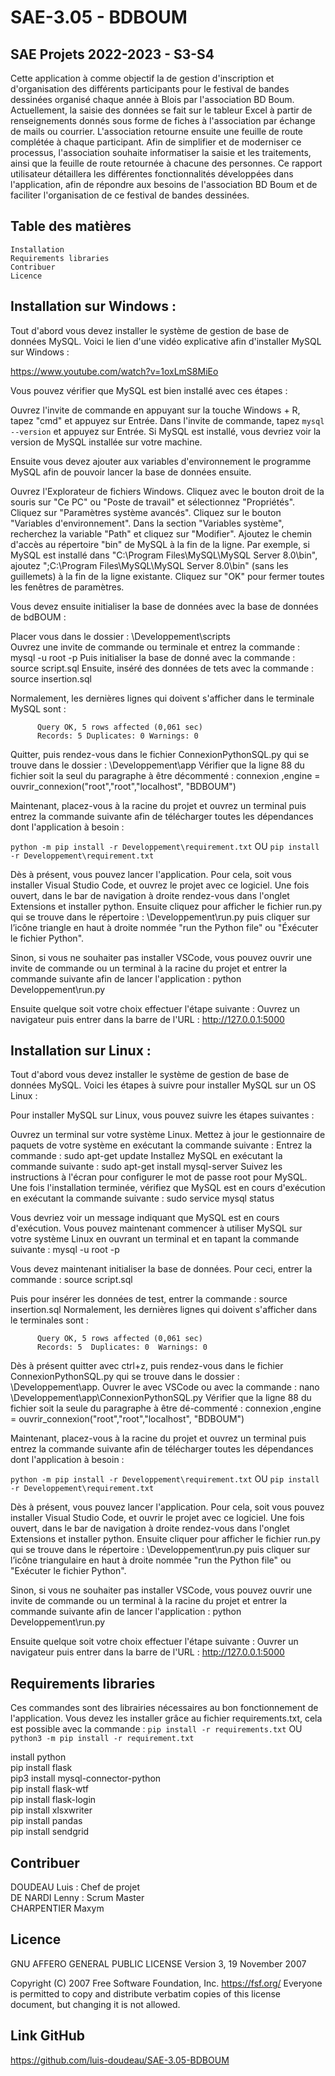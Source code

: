 # SAE-3.05 - BDBOUM
## SAE Projets 2022-2023 - S3-S4

Cette application à comme objectif la de gestion d'inscription et d'organisation des différents participants pour le festival de bandes dessinées organisé chaque année à Blois par l'association BD Boum. Actuellement, la saisie des données se fait sur le tableur Excel à partir de renseignements donnés sous forme de fiches à l'association par échange de mails ou courrier. L'association retourne ensuite une feuille de route complétée à chaque participant. Afin de simplifier et de moderniser ce processus, l'association souhaite informatiser la saisie et les traitements, ainsi que la feuille de route retournée à chacune des personnes. Ce rapport utilisateur détaillera les différentes fonctionnalités développées dans l'application, afin de répondre aux besoins de l'association BD Boum et de faciliter l'organisation de ce festival de bandes dessinées.

## Table des matières

    Installation
    Requirements libraries
    Contribuer
    Licence

## Installation sur Windows :

Tout d'abord vous devez installer le système de gestion de base de données MySQL. Voici le lien d'une vidéo explicative afin d'installer MySQL sur Windows : 

https://www.youtube.com/watch?v=1oxLmS8MiEo

Vous pouvez vérifier que MySQL est bien installé avec ces étapes : 

Ouvrez l'invite de commande en appuyant sur la touche Windows + R, tapez "cmd" et appuyez sur Entrée.
Dans l'invite de commande, tapez `mysql --version` et appuyez sur Entrée.
Si MySQL est installé, vous devriez voir la version de MySQL installée sur votre machine.

Ensuite vous devez ajouter aux variables d'environnement le programme MySQL afin de pouvoir lancer la base de données ensuite.

Ouvrez l'Explorateur de fichiers Windows.
Cliquez avec le bouton droit de la souris sur "Ce PC" ou "Poste de travail" et sélectionnez "Propriétés".
Cliquez sur "Paramètres système avancés".
Cliquez sur le bouton "Variables d'environnement".
Dans la section "Variables système", recherchez la variable "Path" et cliquez sur "Modifier".
Ajoutez le chemin d'accès au répertoire "bin" de MySQL à la fin de la ligne. Par exemple, si MySQL est installé dans "C:\Program Files\MySQL\MySQL Server 8.0\bin", ajoutez ";C:\Program Files\MySQL\MySQL Server 8.0\bin" (sans les guillemets) à la fin de la ligne existante.
Cliquez sur "OK" pour fermer toutes les fenêtres de paramètres.

Vous devez ensuite initialiser la base de données avec la base de données de bdBOUM : 

Placer vous dans le dossier : \Developpement\scripts\
Ouvrez une invite de commande ou terminale et entrez la commande : mysql -u root -p
Puis initialiser la base de donné avec la commande : source script.sql
Ensuite, inséré des données de tets avec la commande : source insertion.sql

   Normalement, les dernières lignes qui doivent s'afficher dans le terminale MySQL sont : 

          Query OK, 5 rows affected (0,061 sec)
          Records: 5 Duplicates: 0 Warnings: 0

Quitter, puis rendez-vous dans le fichier ConnexionPythonSQL.py qui se trouve dans le dossier : \Developpement\app
 Vérifier que la ligne 88 du fichier soit la seul du paragraphe à être décommenté : 
        connexion ,engine = ouvrir_connexion("root","root","localhost", "BDBOUM")

Maintenant, placez-vous à la racine du projet et ouvrez un terminal puis entrez la commande suivante afin de télécharger toutes les dépendances dont l'application à besoin :
 
`python -m pip install -r Developpement\requirement.txt`
OU
`pip install -r Developpement\requirement.txt`

Dès à présent, vous pouvez lancer l'application. Pour cela, soit vous installer Visual Studio Code, et ouvrez le projet avec ce logiciel. Une fois ouvert, dans le bar de navigation à droite rendez-vous dans l'onglet Extensions et installer python. Ensuite cliquez pour afficher le fichier run.py qui se trouve dans le répertoire : \Developpement\run.py puis cliquer sur l’icône triangle en haut à droite nommée "run the Python file" ou "Éxécuter le fichier Python".

Sinon, si vous ne souhaiter pas installer VSCode, vous pouvez ouvrir une invite de commande ou un terminal à la racine du projet et entrer la commande suivante afin de lancer l'application :
python Developpement\run.py

Ensuite quelque soit votre choix effectuer l'étape suivante :
Ouvrez un navigateur puis entrer dans la barre de l'URL : http://127.0.0.1:5000


## Installation sur Linux :

Tout d'abord vous devez installer le système de gestion de base de données MySQL. Voici les étapes à suivre pour installer MySQL sur un OS Linux :

Pour installer MySQL sur Linux, vous pouvez suivre les étapes suivantes :

Ouvrez un terminal sur votre système Linux.
Mettez à jour le gestionnaire de paquets de votre système en exécutant la commande suivante :
Entrez la commande : sudo apt-get update
Installez MySQL en exécutant la commande suivante : sudo apt-get install mysql-server
Suivez les instructions à l'écran pour configurer le mot de passe root pour MySQL.
Une fois l'installation terminée, vérifiez que MySQL est en cours d'exécution en exécutant la commande suivante : sudo service mysql status

Vous devriez voir un message indiquant que MySQL est en cours d'exécution.
Vous pouvez maintenant commencer à utiliser MySQL sur votre système Linux en ouvrant un terminal et en tapant la commande suivante : mysql -u root -p

Vous devez maintenant initialiser la base de données. Pour ceci, entrer la commande : 
source script.sql

Puis pour insérer les données de test, entrer la commande : source insertion.sql
Normalement, les dernières lignes qui doivent s'afficher dans le terminales sont : 

          Query OK, 5 rows affected (0,061 sec)
          Records: 5  Duplicates: 0  Warnings: 0

Dès à présent quitter avec ctrl+z, puis rendez-vous dans le fichier ConnexionPythonSQL.py qui se trouve dans le dossier : \Developpement\app. Ouvrer le avec VSCode ou avec la commande : nano \Developpement\app\ConnexionPythonSQL.py
Vérifier que la ligne 88 du fichier soit la seule du paragraphe à être dé-commenté : 
 connexion ,engine = ouvrir_connexion("root","root","localhost", "BDBOUM")

Maintenant, placez-vous à la racine du projet et ouvrez un terminal puis entrez la commande suivante afin de télécharger toutes les dépendances dont l'application à besoin :
 
`python -m pip install -r Developpement\requirement.txt`
OU
`pip install -r Developpement\requirement.txt`

Dès à présent, vous pouvez lancer l'application. Pour cela, soit vous pouvez installer Visual Studio Code, et ouvrir le projet avec ce logiciel. Une fois ouvert, dans le bar de navigation à droite rendez-vous dans l'onglet Extensions et installer python. Ensuite cliquer pour afficher le fichier run.py qui se trouve dans le répertoire : \Developpement\run.py puis cliquer sur l’icône triangulaire en haut à droite nommée "run the Python file" ou "Exécuter le fichier Python".

Sinon, si vous ne souhaiter pas installer VSCode, vous pouvez ouvrir une invite de commande ou un terminal à la racine du projet et entrer la commande suivante afin de lancer l'application :
python Developpement\run.py

Ensuite quelque soit votre choix effectuer l'étape suivante :
Ouvrer un navigateur puis entrer dans la barre de l'URL : http://127.0.0.1:5000

## Requirements libraries

Ces commandes sont des librairies nécessaires au bon fonctionnement de l'application.
Vous devez les installer grâce au fichier requirements.txt, cela est possible avec la 
commande : `pip install -r requirements.txt` OU `python3 -m pip install -r requirement.txt`

install python\
pip install flask\
pip3 install mysql-connector-python\
pip install flask-wtf\
pip install flask-login\
pip install xlsxwriter\
pip install pandas\
pip install sendgrid

## Contribuer

DOUDEAU Luis : Chef de projet\
DE NARDI Lenny : Scrum Master\
CHARPENTIER Maxym

## Licence

GNU AFFERO GENERAL PUBLIC LICENSE
Version 3, 19 November 2007

 Copyright (C) 2007 Free Software Foundation, Inc. <https://fsf.org/>
 Everyone is permitted to copy and distribute verbatim copies
 of this license document, but changing it is not allowed.
 

## Link GitHub

https://github.com/luis-doudeau/SAE-3.05-BDBOUM
